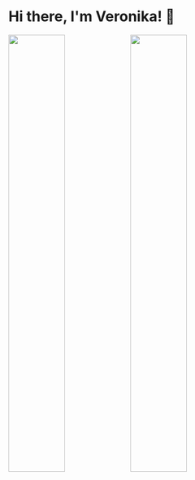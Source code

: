# Hi there, I'm Veronika! 👋

<img align="left" width="47%" src="https://github-readme-stats.vercel.app/api?username=MalyshV&&count_private=true&theme=" />

<img align="left" width="47%" src="https://github-readme-stats.vercel.app/api/top-langs/?username=MalyshV&layout=compact" />
